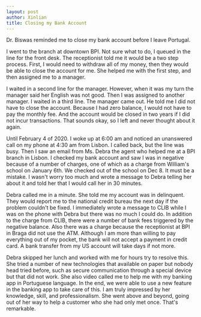 ```yaml
---
layout: post
author: Xinlian
title: Closing my Bank Account
---
```


Dr. Biswas reminded me to close my bank account before I leave Portugal.  

I went to the branch at downtown BPI.  Not sure what to do, I queued in the line for the front desk.  The receptionist told me it would be a two step process.  First, I would need to withdraw all of my money, then they would be able to close the account for me.  She helped me with the first step, and then assigned me to a manager.

I waited in a second line for the manager.  However, when it was my turn the manager said her English was not good.  Then I was assigned to another manager.  I waited in a third line.  The manager came out.  He told me I did not have to close the account.  Because I had zero balance, I would not have to pay the monthly fee.  And the account would be closed in two years if I did not incur transactions.  That sounds okay, so I left and never thought about it again.

Until February 4 of 2020.  I woke up at 6:00 am and noticed an unanswered call on my phone at 4:30 am from Lisbon.  I called back, but the line was busy.  Then I saw an email from Ms. Debra the agent who helped me at a BPI branch in Lisbon.  I checked my bank account and saw I was in negative because of a number of charges, one of which as a charge from William's school on January 6th.  We checked out of the school on Dec 8.  It must be a mistake.  I wasn't worry too much and wrote a message to Debra telling her about it and told her that I would call her in 30 minutes.

Debra called me in a minute.  She told me my account was in delinquent.  They would report me to the national credit bureau the next day if the problem couldn't be fixed.  I immediately wrote a message to CLIB while I was on the phone with Debra but there was no much I could do.  In addition to the charge from CLIB, there were a number of bank fees triggered by the negative balance.  Also there was a charge because the receptionist at BPI in Braga did not use the ATM.  Although I am more than willing to pay everything out of my pocket, the bank will not accept a payment in credit card.  A bank transfer from my US account will take days if not more.

Debra skipped her lunch and worked with me for hours try to resolve this.  She tried a number of new technologies that available on paper but nobody head tried before, such as secure communication through a special device but that did not work.  She also video called me to help me with my banking app in Portuguese language.  In the end, we were able to use a new feature in the banking app to take care of this.  I am truly impressed by her knowledge, skill, and professionalism.  She went above and beyond, going out of her way to help a customer who she had only met once.  That's remarkable.
